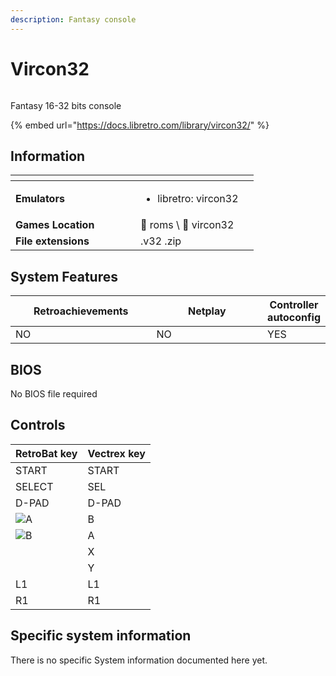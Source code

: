```yaml
---
description: Fantasy console
---
```


# Vircon32

<div align="left"><figure><picture><source srcset="https://raw.githubusercontent.com/fabricecaruso/es-theme-carbon/c51db991bd43f5f1490ac1241248c1705e9c6a9f/art/logos/vircon32-w.svg" media="(prefers-color-scheme: dark)"><img src="https://raw.githubusercontent.com/fabricecaruso/es-theme-carbon/c51db991bd43f5f1490ac1241248c1705e9c6a9f/art/logos/vircon32.svg" alt=""></picture><figcaption></figcaption></figure></div>

Fantasy 16-32 bits console

{% embed url="https://docs.libretro.com/library/vircon32/" %}

## Information

<table data-header-hidden><thead><tr><th width="184"></th><th></th><th data-hidden></th></tr></thead><tbody><tr><td><strong>Emulators</strong></td><td><ul><li>libretro: vircon32</li></ul></td><td></td></tr><tr><td><strong>Games Location</strong></td><td><span data-gb-custom-inline data-tag="emoji" data-code="1f4c1">📁</span> roms \ <span data-gb-custom-inline data-tag="emoji" data-code="1f4c2">📂</span> vircon32</td><td></td></tr><tr><td><strong>File extensions</strong></td><td>.v32 .zip</td><td></td></tr></tbody></table>

## System Features

<table><thead><tr><th width="256">Retroachievements</th><th width="243">Netplay</th><th>Controller autoconfig</th></tr></thead><tbody><tr><td>NO</td><td>NO</td><td>YES</td></tr></tbody></table>

## BIOS

No BIOS file required

## Controls

| RetroBat key                                                                    | Vectrex key |
| ------------------------------------------------------------------------------- | ----------- |
| START                                                                           | START       |
| SELECT                                                                          | SEL         |
| D-PAD                                                                           | D-PAD       |
| ![A](<../../../.gitbook/assets/image (30).png>)                                 | B           |
| ![B](<../../../.gitbook/assets/image (16).png>)                                 | A           |
| <img src="../../../.gitbook/assets/image (50).png" alt="" data-size="original"> | X           |
| <img src="../../../.gitbook/assets/image (48).png" alt="" data-size="line">     | Y           |
| L1                                                                              | L1          |
| R1                                                                              | R1          |

## Specific system information

There is no specific System information documented here yet.
